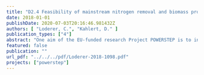```yaml
---
title: "D2.4 Feasibility of mainstream nitrogen removal and biomass production with duckweed bioreactor"
date: 2018-01-01
publishDate: 2020-07-03T20:16:46.981432Z
authors: [ "Loderer, C.", "Kahlert, D." ]
publication_types: ["4"]
abstract: "One aim of the EU-funded research Project POWERSTEP is to investigate the applicability of duckweed in wastewater treatment in removing nitrogen based on the principle of the APS duckweed plant system. The motivation for this investigation is the intended combination of the Hydrotech drum filter with the APS duckweed plant system at case study one of the POWERSTEP project. The goal is to demonstrate and market a new wastewater treatment concept heading towards energy positive wastewater treatment plants. The investigations were first carried out on a laboratory scale to identify suitable duckweed species, the optimal duckweed mat density, relative growth rate (RGR), doubling time and the ammonium removal under the given conditions at the case study. Subsequently, the results were used to test on a large scale on a sewage treatment plant. From the four tested duckweed species Lemna Minor, Lemna Minuta, Landoltia Punctata and Spirodela Polyrhiza, the species Lemna Minor and Landoltia Punctata adapted best to the given wastewater composition. In a mix population of Lemna Minor and Landoltia Punctata a mat density of 0.075 g· cm-2 was determined to be best in suppressing competitive submerged algae growth and enabling duckweed relative growth rates of 0.072 d-1 and doubling times of 9.93 days. Based on the APS duckweed plant system, mean daily ammonium removal of 0.56 g N· m-2d-1 and a daily ammonium degradation efficiency of 72.75% to a mean ammonium effluent of 12.26 m·l-1 was shown at a lab-scale for a retention time of 24 hours. Based on the results of this research, it can be concluded that the principle of the APS duckweed plant system under the use of Lemna Minor and Landoltia Punctata can be applied to remove ammonium from wastewater achieving high reduction rates. The experiment on the wastewater treatment plant shows that the effectiveness of the purification process is heavily dependent on climatic conditions. For example, in the summer the duckweed had a total nitrogen(TN) removal rate of 40-70%, while in winter it was only 17-40%. There were also great difficulties due to the occurrence of heavy storms. The plant switched off and was destroyed in many places which led to a dying of duckweed. There were also problems with the harvest of duckweed. Due to poor flow conditions, duckweed was not easy to clear off and could not be harvested."
featured: false
publication: ""
url_pdf: "../../../pdf/Loderer-2018-1098.pdf"
projects: ["powerstep"]
---
```


